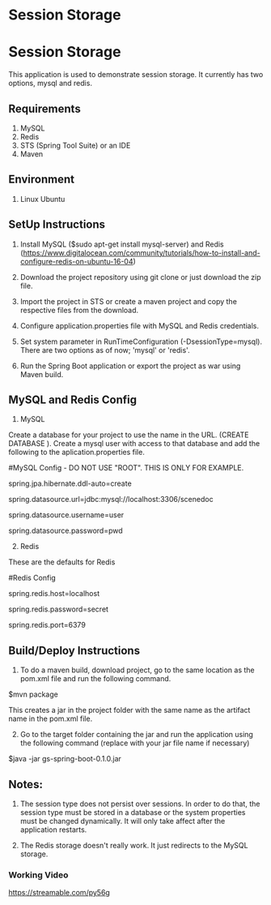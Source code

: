 # Session Storage
# Session Storage

This application is used to demonstrate session storage. It currently has two options, mysql and redis.

## Requirements

1. MySQL
2. Redis
3. STS (Spring Tool Suite) or an IDE
4. Maven


## Environment

1. Linux Ubuntu


## SetUp Instructions

1. Install MySQL ($sudo apt-get install mysql-server) and Redis (https://www.digitalocean.com/community/tutorials/how-to-install-and-configure-redis-on-ubuntu-16-04)

2. Download the project repository using git clone or just download the zip file.

3. Import the project in STS or create a maven project and copy the respective files from the download.

4. Configure application.properties file with MySQL and Redis credentials. 

5. Set system parameter in RunTimeConfiguration  (-DsessionType=mysql). There are two options as of now; 'mysql' or 'redis'.

6. Run the Spring Boot application or export the project as war using Maven build. 


## MySQL and Redis Config 

1. MySQL

Create a database for your project to use the name in the URL. (CREATE DATABASE <database name>). Create a mysql user with access to that database and add the following to the aplication.properties file.  

#MySQL Config - DO NOT USE "ROOT". THIS IS ONLY FOR EXAMPLE.

spring.jpa.hibernate.ddl-auto=create

spring.datasource.url=jdbc:mysql://localhost:3306/scenedoc

spring.datasource.username=user

spring.datasource.password=pwd

2. Redis

These are the defaults for Redis

#Redis Config

spring.redis.host=localhost

spring.redis.password=secret

spring.redis.port=6379



## Build/Deploy Instructions

1. To do a maven build, download project, go to the same location as the pom.xml file and run the following command. 

$mvn package

This creates a jar in the project folder with the same name as the artifact name in the pom.xml file. 


2. Go to the target folder containing the jar and run the application using the following command (replace with your jar file name if necessary)

$java -jar gs-spring-boot-0.1.0.jar



## Notes:

1. The session type does not persist over sessions. In order to do that, the session type must be stored in a database or the system properties must be changed dynamically. It will only take affect after the application restarts.

2. The Redis storage doesn't really work. It just redirects to the MySQL storage. 




### Working Video

https://streamable.com/py56g
